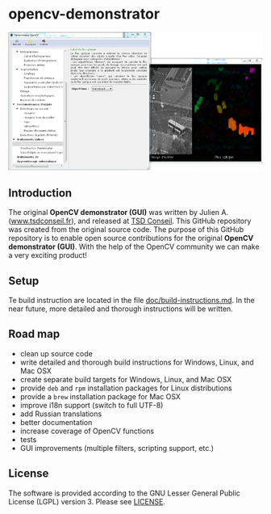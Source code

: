 # opencv-demonstrator

![OpenCV demonstrator (GUI)](screenshots/screenshot-opencv-demonstrator.png "OpenCV demonstrator (GUI)")


## Introduction

The original **OpenCV demonstrator (GUI)** was written by Julien A. (www.tsdconseil.fr), and released at
[TSD Conseil](http://www.tsdconseil.fr/log/opencv/demo/index-en.html). This GitHub repository was created
from the original source code. The purpose of this GitHub repository is to enable open source contributions
for the original **OpenCV demonstrator (GUI)**. With the help of the OpenCV community we can make a very
exciting product!


## Setup

Te build instruction are located in the file [doc/build-instructions.md](doc/build-instructions.md). In the near future,
more detailed and thorough instructions will be written.


## Road map

- clean up source code
- write detailed and thorough build instructions for Windows, Linux, and Mac OSX
- create separate build targets for Windows, Linux, and Mac OSX
- provide `deb` and `rpm` installation packages for Linux distributions
- provide a `brew` installation package for Mac OSX
- improve i18n support (switch to full UTF-8)
- add Russian translations
- better documentation
- increase coverage of OpenCV functions
- tests
- GUI improvements (multiple filters, scripting support, etc.)


## License

The software is provided according to the GNU Lesser General Public License (LGPL) version 3. Please see
[LICENSE](LICENSE).

